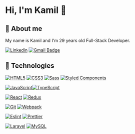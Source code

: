 # Hi, I'm Kamil 👋

## 🙍 About me

My name is Kamil and I'm 29 years old Full-Stack Developer.

[![Linkedin](https://img.shields.io/badge/-LinkedIn-blue?style=flat-square&logo=Linkedin&logoColor=white&link=https://www.linkedin.com/in/kamil-rybiński-346b99b1/)](https://www.linkedin.com/in/kamil-rybiński-346b99b1/)
[![Gmail Badge](https://img.shields.io/badge/-Gmail-c14438?style=flat-square&logo=Gmail&logoColor=white&link=mailto:kamilryba19@gmail.com)](mailto:kamilryba19@gmail.com)

## 🔧 Technologies

[![HTML5](https://img.shields.io/badge/-HTML5-E34F26?style=flat-square&logo=html5&logoColor=white&link=https://github.com/krybinski/)](https://github.com/krybinski/)
[![CSS3](https://img.shields.io/badge/-CSS3-1572B6?style=flat-square&logo=css3&link=https://github.com/krybinski/)](https://github.com/krybinski/)
[![Sass](https://img.shields.io/badge/-Sass-black?style=flat-square&logo=Sass&logoColor=pink)](https://github.com/krybinski/)
[![Styled Components](https://img.shields.io/badge/-StyledComponents-black?style=flat-square&logo=Styled-Components)](https://github.com/krybinski/)

[![JavaScript](https://img.shields.io/badge/-JavaScript-black?style=flat-square&logo=javascript&link=https://github.com/krybinski/)](https://github.com/krybinski/)[![TypeScript](https://img.shields.io/badge/-TypeScript-blue?style=flat-square&logo=typescript&logoColor=white)](https://github.com/krybinski/)

[![React](https://img.shields.io/badge/-React-black?style=flat-square&logo=react)](https://github.com/krybinski/)
[![Redux](https://img.shields.io/badge/-Redux-black?style=flat-square&logo=Redux&logoColor=pink)](https://github.com/krybinski/)

[![Git](https://img.shields.io/badge/-Git-black?style=flat-square&logo=git&link=https://github.com/krybinski/)](https://github.com/krybinski/)
[![Webpack](https://img.shields.io/badge/-Webpack-blue?style=flat-square&logo=Webpack&logoColor=white)](https://github.com/krybinski/)

[![Eslint](https://img.shields.io/badge/-Eslint-purple?style=flat-square&logo=Eslint&logoColor=white)](https://github.com/krybinski/)
[![Prettier](https://img.shields.io/badge/-Prettier-black?style=flat-square&logo=Prettier&logoColor=white)](https://github.com/krybinski/)

[![Laravel](https://img.shields.io/badge/-Laravel-red?style=flat-square&logo=Laravel&logoColor=white)](https://github.com/krybinski/)
[![MySQL](https://img.shields.io/badge/-MySQL-blue?style=flat-square&logo=mysql&logoColor=orange)](https://github.com/krybinski/)

